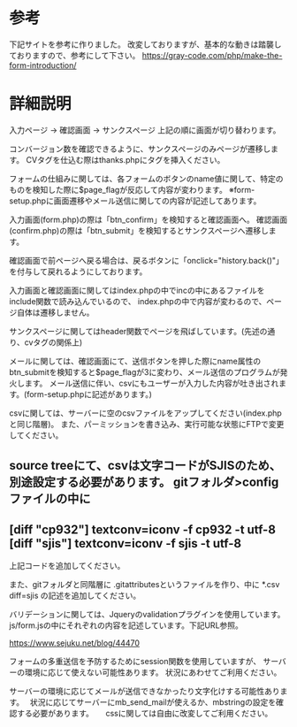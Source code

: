 # 参考
下記サイトを参考に作りました。
改変しておりますが、基本的な動きは踏襲しておりますので、参考にして下さい。
https://gray-code.com/php/make-the-form-introduction/

# 詳細説明
入力ページ → 確認画面 → サンクスページ
上記の順に画面が切り替わります。

コンバージョン数を確認できるように、サンクスページのみページが遷移します。
CVタグを仕込む際はthanks.phpにタグを挿入ください。

フォームの仕組みに関しては、各フォームのボタンのname値に関して、特定のものを検知した際に$page_flagが反応して内容が変わります。
※form-setup.phpに画面遷移やメール送信に関しての内容が記述してあります。

入力画面(form.php)の際は「btn_confirm」を検知すると確認画面へ。
確認画面(confirm.php)の際は「btn_submit」を検知するとサンクスページへ遷移します。

確認画面で前ページへ戻る場合は、戻るボタンに「onclick="history.back()"」を付与して戻れるようにしております。

入力画面と確認画面に関してはindex.phpの中でincの中にあるファイルをinclude関数で読み込んでいるので、
index.phpの中で内容が変わるので、ページ自体は遷移しません。

サンクスページに関してはheader関数でページを飛ばしています。(先述の通り、cvタグの関係上)

メールに関しては、確認画面にて、送信ボタンを押した際にname属性のbtn_submitを検知すると$page_flagが3に変わり、メール送信のプログラムが発火します。
メール送信に伴い、csvにもユーザーが入力した内容が吐き出されます。(form-setup.phpに記述があります。)

csvに関しては、サーバーに空のcsvファイルをアップしてください(index.phpと同じ階層)。
また、パーミッションを書き込み、実行可能な状態にFTPで変更してください。

source treeにて、csvは文字コードがSJISのため、別途設定する必要があります。
gitフォルダ>configファイルの中に
-------------------------------------------------
[diff "cp932"]
    textconv=iconv -f cp932 -t utf-8
[diff "sjis"]
    textconv=iconv -f sjis -t utf-8
-------------------------------------------------
上記コードを追加してください。

また、gitフォルダと同階層に
.gitattributesというファイルを作り、中に
*.csv diff=sjis
の記述を追加してください。

バリデーションに関しては、Jqueryのvalidationプラグインを使用しています。
js/form.jsの中にそれぞれの内容を記述しています。下記URL参照。

https://www.sejuku.net/blog/44470


フォームの多重送信を予防するためにsession関数を使用していますが、
サーバーの環境に応じて使えない可能性あります。
状況にあわせてご利用ください。

サーバーの環境に応じてメールが送信できなかったり文字化けする可能性あります。　
状況に応じてサーバーにmb_send_mailが使えるか、mbstringの設定を確認する必要があります。
　
cssに関しては自由に改変してご利用ください。




